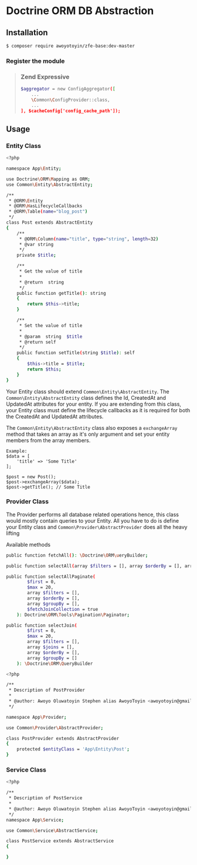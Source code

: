 # Doctrine ORM DB Abstraction

## Installation

```bash
$ composer require awoyotoyin/zfe-base:dev-master
```

### Register the module

> ### Zend Expressive
>
> ```bash
> $aggregator = new ConfigAggregator([
>     ...
>     \Common\ConfigProvider::class,
>     ...
> ], $cacheConfig['config_cache_path']);
> ```

## Usage

### Entity Class

```bash
<?php

namespace App\Entity;

use Doctrine\ORM\Mapping as ORM;
use Common\Entity\AbstractEntity;

/**
 * @ORM\Entity
 * @ORM\HasLifecycleCallbacks
 * @ORM\Table(name="blog_post")
 */
class Post extends AbstractEntity
{
    /**
     * @ORM\Column(name="title", type="string", length=32)
     * @var string
     */
    private $title;

    /**
     * Get the value of title
     *
     * @return  string
     */
    public function getTitle(): string
    {
        return $this->title;
    }

    /**
     * Set the value of title
     *
     * @param  string  $title
     * @return self
     */
    public function setTitle(string $title): self
    {
        $this->title = $title;
        return $this;
    }
}
```

Your Entity class should extend `Common\Entity\AbstractEntity`.
The `Common\Entity\AbstractEntity` class defines the Id, CreatedAt and UpdatedAt attributes for your entity.
If you are extending from this class, your Entity class must define the lifecycle callbacks as it is required for both the CreatedAt and UpdatedAt attributes.

The `Common\Entity\AbstractEntity` class also exposes a `exchangeArray` method that takes an array as it's only argument and set your entity members from the array members.

```
Example:
$data = [
    'title' => 'Some Title'
];

$post = new Post();
$post->exchangeArray($data);
$post->getTitle(); // Some Title
```

### Provider Class

The Provider performs all database related operations hence, this class would mostly contain queries to your Entity.
All you have to do is define your Entity class and `Common\Provider\AbstractProvider` does all the heavy lifting

Available methods
```bash
public function fetchAll(): \Doctrine\ORM\ueryBuilder;

public function selectAll(array $filters = [], array $orderBy = [], array $groupBy = []): \Doctrine\ORM\QueryBuilder;

public function selectAllPaginate(
        $first = 0,
        $max = 20,
        array $filters = [],
        array $orderBy = [],
        array $groupBy = [],
        $fetchJoinCollection = true
    ): Doctrine\ORM\Tools\Pagination\Paginator;

public function selectJoin(
        $first = 0,
        $max = 20,
        array $filters = [],
        array $joins = [],
        array $orderBy = [],
        array $groupBy = []
    ): \Doctrine\ORM\QueryBuilder
```

```bash
<?php

/**
 * Description of PostProvider
 *
 * @author: Awoyo Oluwatoyin Stephen alias AwoyoToyin <awoyotoyin@gmail.com>
 */

namespace App\Provider;

use Common\Provider\AbstractProvider;

class PostProvider extends AbstractProvider
{
    protected $entityClass = 'App\Entity\Post';
}
```
### Service Class

```bash
<?php

/**
 * Description of PostService
 *
 * @author: Awoyo Oluwatoyin Stephen alias AwoyoToyin <awoyotoyin@gmail.com>
 */
namespace App\Service;

use Common\Service\AbstractService;

class PostService extends AbstractService
{

}
```
